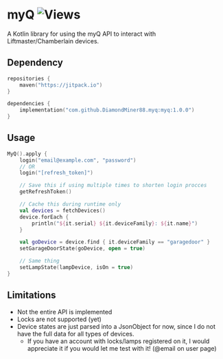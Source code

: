 # myQ ![Views](https://hits.seeyoufarm.com/api/count/incr/badge.svg?url=https%3A%2F%2Fgithub.com%2FDiamondMiner88%2Fmyq%2F&count_bg=%2379C83D&title_bg=%23555555&icon=github.svg&icon_color=%23E7E7E7&title=views&edge_flat=true)

A Kotlin library for using the myQ API to interact with Liftmaster/Chamberlain devices.

## Dependency

```kt
repositories {
	maven("https://jitpack.io")
}

dependencies {
	implementation("com.github.DiamondMiner88.myq:myq:1.0.0")
}
```

## Usage

```kt
MyQ().apply {
	login("email@example.com", "password")
	// OR
	login("[refresh_token]")

	// Save this if using multiple times to shorten login procces
	getRefreshToken()

	// Cache this during runtime only
	val devices = fetchDevices()
	device.forEach {
		println("${it.serial} ${it.deviceFamily}: ${it.name}")
	}

	val goDevice = device.find { it.deviceFamily == "garagedoor" }
	setGarageDoorState(goDevice, open = true)

	// Same thing
	setLampState(lampDevice, isOn = true)
}
```

## Limitations

- Not the entire API is implemented
- Locks are not supported (yet)
- Device states are just parsed into a JsonObject for now, since I do not have the full data for all types of devices.
    - If you have an account with locks/lamps registered on it, I would appreciate it if you would let me test with it! (@email on user page)

